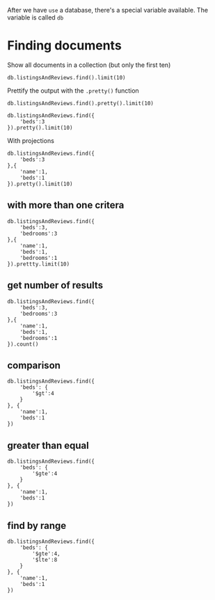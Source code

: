 After we have `use` a database, there's a special variable available. 
The variable is called `db`

# Finding documents

Show all documents in a collection (but only the first ten)
```
db.listingsAndReviews.find().limit(10)
```

Prettify the output with the `.pretty()` function

```
db.listingsAndReviews.find().pretty().limit(10)
```

```
db.listingsAndReviews.find({
    'beds':3
}).pretty().limit(10)
```

With projections
```
db.listingsAndReviews.find({
    'beds':3
},{
    'name':1,
    'beds':1
}).pretty().limit(10)
```

## with more than one critera
```
db.listingsAndReviews.find({
    'beds':3,
    'bedrooms':3
},{
    'name':1,
    'beds':1,
    'bedrooms':1
}).prettty.limit(10)
```
## get number of results

```
db.listingsAndReviews.find({
    'beds':3,
    'bedrooms':3
},{
    'name':1,
    'beds':1,
    'bedrooms':1
}).count()
```

## comparison
```
db.listingsAndReviews.find({
    'beds': {
        '$gt':4
    }
}, {
    'name':1,
    'beds':1
})
```

## greater than equal
```
db.listingsAndReviews.find({
    'beds': {
        '$gte':4
    }
}, {
    'name':1,
    'beds':1
})
```

## find by range
```
db.listingsAndReviews.find({
    'beds': {
        '$gte':4,
        '$lte':8
    }
}, {
    'name':1,
    'beds':1
})
```